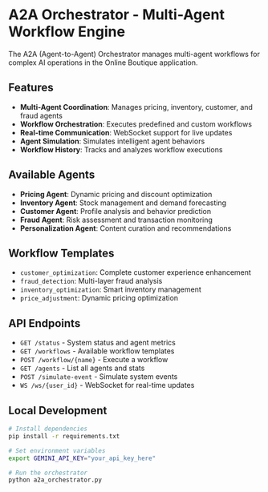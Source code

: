 # A2A Orchestrator - Multi-Agent Workflow Engine

The A2A (Agent-to-Agent) Orchestrator manages multi-agent workflows for complex AI operations in the Online Boutique application.

## Features

- **Multi-Agent Coordination**: Manages pricing, inventory, customer, and fraud agents
- **Workflow Orchestration**: Executes predefined and custom workflows
- **Real-time Communication**: WebSocket support for live updates
- **Agent Simulation**: Simulates intelligent agent behaviors
- **Workflow History**: Tracks and analyzes workflow executions

## Available Agents

- **Pricing Agent**: Dynamic pricing and discount optimization
- **Inventory Agent**: Stock management and demand forecasting
- **Customer Agent**: Profile analysis and behavior prediction
- **Fraud Agent**: Risk assessment and transaction monitoring
- **Personalization Agent**: Content curation and recommendations

## Workflow Templates

- `customer_optimization`: Complete customer experience enhancement
- `fraud_detection`: Multi-layer fraud analysis
- `inventory_optimization`: Smart inventory management
- `price_adjustment`: Dynamic pricing optimization

## API Endpoints

- `GET /status` - System status and agent metrics
- `GET /workflows` - Available workflow templates
- `POST /workflow/{name}` - Execute a workflow
- `GET /agents` - List all agents and stats
- `POST /simulate-event` - Simulate system events
- `WS /ws/{user_id}` - WebSocket for real-time updates

## Local Development
```bash
# Install dependencies
pip install -r requirements.txt

# Set environment variables
export GEMINI_API_KEY="your_api_key_here"

# Run the orchestrator
python a2a_orchestrator.py
